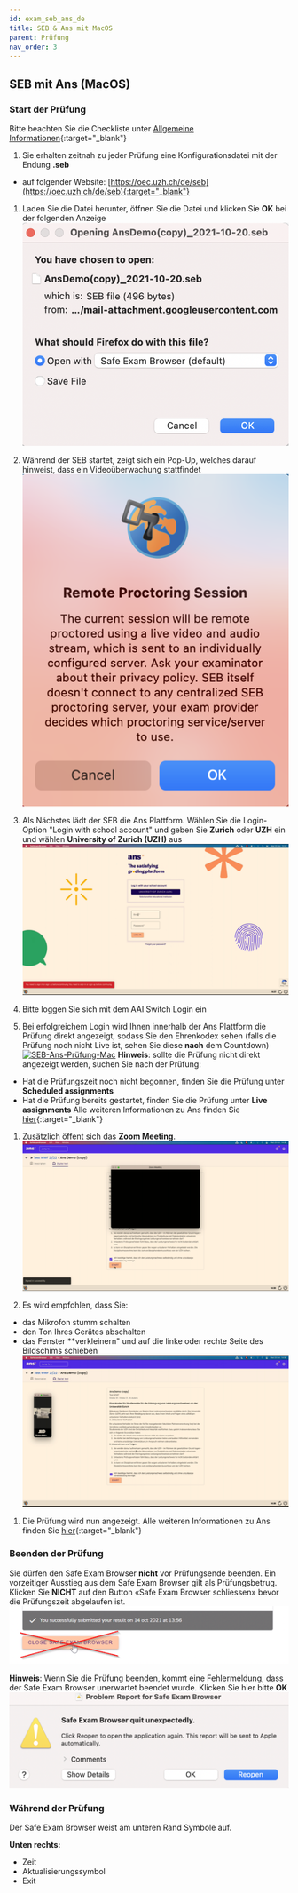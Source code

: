 ```yaml
---
id: exam_seb_ans_de
title: SEB & Ans mit MacOS
parent: Prüfung
nav_order: 3
---
```


## SEB mit Ans (MacOS)

### Start der Prüfung
Bitte beachten Sie die Checkliste unter [Allgemeine Informationen](https://uzh-oec.github.io/seb/exam_general_de.html){:target="_blank"}

1. Sie erhalten zeitnah zu jeder Prüfung eine Konfigurationsdatei mit der Endung **.seb** 
* auf folgender Website: [https://oec.uzh.ch/de/seb](https://oec.uzh.ch/de/seb){:target="_blank"}

1. Laden Sie die Datei herunter, öffnen Sie die Datei und klicken Sie **OK** bei der folgenden Anzeige
[![SEB-Ans-openfile-Mac](assets/SEB_Ans_openfile_mac.png)](SEB_Ans_openfile_mac.png)

1. Während der SEB startet, zeigt sich ein Pop-Up, welches darauf hinweist, dass ein Videoüberwachung stattfindet 
[![SEB-Ans-start-Mac](assets/SEB_Ans_remoteproctoring_mac.png)](assets/SEB_Ans_remoteproctoring_mac.png)

1. Als Nächstes lädt der SEB die Ans Plattform. Wählen Sie die Login-Option "Login with school account" und geben Sie **Zurich** oder **UZH** ein und wählen **University of Zurich (UZH)** aus
[![SEB-Ans-login-Mac](assets/SEB_Ans_login_mac.png)](assets/SEB_Ans_login_mac.png)

1. Bitte loggen Sie sich mit dem AAI Switch Login ein

1. Bei erfolgreichem Login wird Ihnen innerhalb der Ans Plattform  die Prüfung direkt angezeigt, sodass Sie den Ehrenkodex sehen (falls die Prüfung noch nicht Live ist, sehen Sie diese **nach** dem Countdown)
[![SEB-Ans-Prüfung-Mac](assets/SEB_Ans_Prüfung_mac.png)](assets/SEB_Ans_Prüfung_mac.png)
**Hinweis**: sollte die Prüfung nicht direkt angezeigt werden, suchen Sie nach der Prüfung:
* Hat die Prüfungszeit noch nicht begonnen, finden Sie die Prüfung unter **Scheduled assignments**
* Hat die Prüfung bereits gestartet, finden Sie die Prüfung unter **Live assignments**
Alle weiteren Informationen zu Ans finden Sie [hier](https://uzh-oec.github.io/ans/exam-navigation-de.html){:target="_blank"}

1. Zusätzlich öffent sich das **Zoom Meeting**. 
[![SEB-Ans-Zoom-Mac](assets/SEB_Ans_Zoom_mac.png)](assets/SEB_Ans_Zoom_mac.png)

1. Es wird empfohlen, dass Sie:
* das Mikrofon stumm schalten 
* den Ton Ihres Gerätes abschalten
* das Fenster **verkleinern" und auf die linke oder rechte Seite des Bildschims schieben
[![SEB-Ans-Zoom-Mac](assets/SEB_Ans_Zoom_minimize_mac.png)](assets/SEB_Ans_Zoom_minimize_mac.png)

1. Die Prüfung wird nun angezeigt.
Alle weiteren Informationen zu Ans finden Sie [hier](https://uzh-oec.github.io/ans/exam-navigation-de.html){:target="_blank"}

### Beenden der Prüfung
 
Sie dürfen den Safe Exam Browser **nicht** vor Prüfungsende beenden. Ein vorzeitiger Ausstieg aus dem Safe Exam Browser gilt als Prüfungsbetrug. Klicken Sie **NICHT** auf den Button «Safe Exam Browser schliessen» bevor die Prüfungszeit abgelaufen ist.
[![SEB-Ans-QuitBrowser](assets/SEB_Ans_donotquit.png)](assets/SEB_Ans_donotquit.png)

**Hinweis**: Wenn Sie die Prüfung beenden, kommt eine Fehlermeldung, dass der Safe Exam Browser unerwartet beendet wurde. Klicken Sie hier bitte **OK**
[![SEB-Ans-Error-Mac](assets/SEB_Ans_postquit_mac.png)](assets/SEB_Ans_postquit_mac.png)


### Während der Prüfung

Der Safe Exam Browser weist am unteren Rand Symbole auf.

**Unten rechts:**
* Zeit
* Aktualisierungssymbol
* Exit



